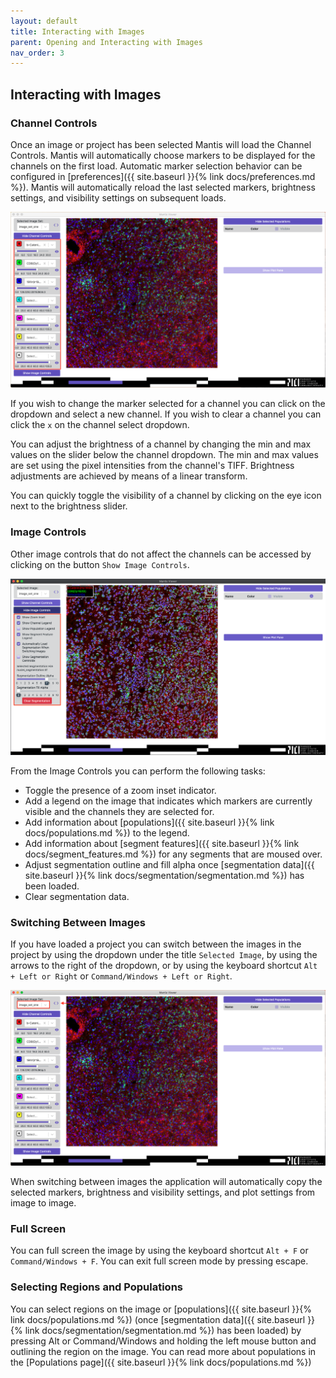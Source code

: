 ```yaml
---
layout: default
title: Interacting with Images
parent: Opening and Interacting with Images
nav_order: 3
---
```


## Interacting with Images

### Channel Controls

Once an image or project has been selected Mantis will load the Channel Controls. Mantis will automatically choose markers to be displayed for the channels on the first load. Automatic marker selection behavior can be configured in [preferences]({{ site.baseurl }}{% link docs/preferences.md %}). Mantis will automatically reload the last selected markers, brightness settings, and visibility settings on subsequent loads.

![Channel Controls](../../assets/images/channel_controls.png)

If you wish to change the marker selected for a channel you can click on the dropdown and select a new channel. If you wish to clear a channel you can click the `x` on the channel select dropdown.

You can adjust the brightness of a channel by changing the min and max values on the slider below the channel dropdown. The min and max values are set using the pixel intensities from the channel's TIFF. Brightness adjustments are achieved by means of a linear transform.

You can quickly toggle the visibility of a channel by clicking on the eye icon next to the brightness slider.

### Image Controls

Other image controls that do not affect the channels can be accessed by clicking on the button `Show Image Controls`.

![Image Controls](../../assets/images/image_controls.png)

From the Image Controls you can perform the following tasks:

* Toggle the presence of a zoom inset indicator.
* Add a legend on the image that indicates which markers are currently visible and the channels they are selected for. 
* Add information about [populations]({{ site.baseurl }}{% link docs/populations.md %}) to the legend.
* Add information about [segment features]({{ site.baseurl }}{% link docs/segment_features.md %}) for any segments that are moused over.
* Adjust segmentation outline and fill alpha once [segmentation data]({{ site.baseurl }}{% link docs/segmentation/segmentation.md %}) has been loaded.
* Clear segmentation data.

### Switching Between Images

If you have loaded a project you can switch between the images in the project by using the dropdown under the title `Selected Image`, by using the arrows to the right of the dropdown, or by using the keyboard shortcut `Alt + Left or Right` or `Command/Windows + Left or Right`.

![Switching Images](../../assets/images/switching_image_sets.png)

When switching between images the application will automatically copy the selected markers, brightness and visibility settings, and plot settings from image to image.

### Full Screen

You can full screen the image by using the keyboard shortcut `Alt + F` or `Command/Windows + F`. You can exit full screen mode by pressing escape.

### Selecting Regions and Populations

You can select regions on the image or [populations]({{ site.baseurl }}{% link docs/populations.md %}) (once [segmentation data]({{ site.baseurl }}{% link docs/segmentation/segmentation.md %}) has been loaded) by pressing Alt or Command/Windows and holding the left mouse button and outlining the region on the image. You can read more about populations in the [Populations page]({{ site.baseurl }}{% link docs/populations.md %})
